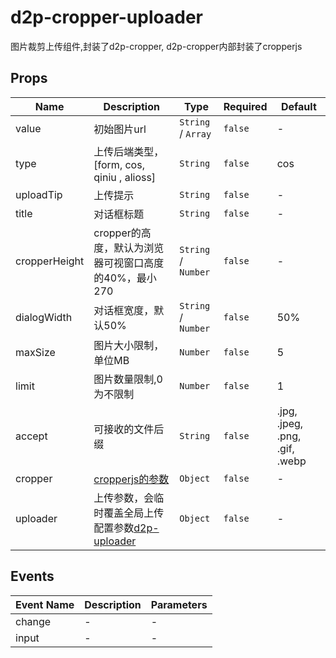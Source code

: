 # d2p-cropper-uploader

图片裁剪上传组件,封装了d2p-cropper, d2p-cropper内部封装了cropperjs

## Props

<!-- @vuese:d2p-cropper-uploader:props:start -->
|Name|Description|Type|Required|Default|
|---|---|---|---|---|
|value|初始图片url|`String` /  `Array`|`false`|-|
|type|上传后端类型，[form, cos, qiniu , alioss]|`String`|`false`|cos|
|uploadTip|上传提示|`String`|`false`|-|
|title|对话框标题|`String`|`false`|-|
|cropperHeight|cropper的高度，默认为浏览器可视窗口高度的40%，最小270|`String` /  `Number`|`false`|-|
|dialogWidth|对话框宽度，默认50%|`String` /  `Number`|`false`|50%|
|maxSize|图片大小限制，单位MB|`Number`|`false`|5|
|limit|图片数量限制,0为不限制|`Number`|`false`|1|
|accept|可接收的文件后缀|`String`|`false`|.jpg, .jpeg, .png, .gif, .webp|
|cropper|[cropperjs的参数](https://github.com/fengyuanchen/cropperjs)|`Object`|`false`|-|
|uploader|上传参数，会临时覆盖全局上传配置参数[d2p-uploader](/guide/extends/uploader.html)|`Object`|`false`|-|

<!-- @vuese:d2p-cropper-uploader:props:end -->


## Events

<!-- @vuese:d2p-cropper-uploader:events:start -->
|Event Name|Description|Parameters|
|---|---|---|
|change|-|-|
|input|-|-|

<!-- @vuese:d2p-cropper-uploader:events:end -->


